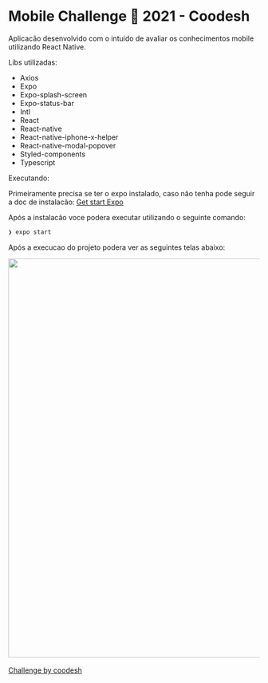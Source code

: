 # Mobile Challenge 🏅 2021 - Coodesh

Aplicacão desenvolvido com o intuido de avaliar os conhecimentos mobile utilizando React Native.

Libs utilizadas:
 - Axios
 - Expo
 - Expo-splash-screen
 - Expo-status-bar
 - Intl
 - React
 - React-native
 - React-native-iphone-x-helper
 - React-native-modal-popover
 - Styled-components
 - Typescript

Executando:

Primeiramente precisa se ter o expo instalado, caso não tenha pode seguir a doc de instalacão:
<a href="https://docs.expo.dev">Get start Expo</a>

Após a instalacão voce podera executar utilizando o seguinte comando:

```bash
❯ expo start
```
Após a execucao do projeto podera ver as seguintes telas abaixo:

<!-- ![Group 1](https://user-images.githubusercontent.com/33062949/157704234-2a0b22e6-2d61-4649-8a6d-7cf85d9de7ee.png) -->

<img src="https://user-images.githubusercontent.com/33062949/157704234-2a0b22e6-2d61-4649-8a6d-7cf85d9de7ee.png" width="1200" height="800" />
<br>
<br>
<a href="https://lab.coodesh.com/public-challenges/mobile-challenge-2021">Challenge by coodesh</a>
